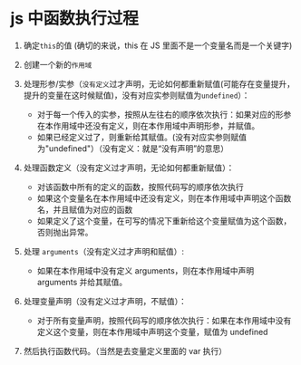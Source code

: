 # js 中函数执行过程

1. 确定`this`的值 (确切的来说，this 在 JS 里面不是一个变量名而是一个关键字)

2. 创建一个新的`作用域`

3. 处理形参/实参（`没有定义`过才声明，无论如何都重新赋值(可能存在变量提升，提升的变量在这时候赋值)，没有对应实参则赋值为`undefined`）：

   - 对于每一个传入的实参，按照从左往右的顺序依次执行：如果对应的形参在本作用域中还没有定义，则在本作用域中声明形参，并赋值。
   - 如果已经定义过了，则重新给其赋值。(没有对应实参则赋值为"undefined"）（没有定义：就是“没有声明”的意思）

4. 处理函数定义（没有定义过才声明，无论如何都重新赋值）：

   - 对该函数中所有的定义的函数，按照代码写的顺序依次执行
   - 如果这个变量名在本作用域中还没有定义，则在本作用域中声明这个函数名，并且赋值为对应的函数
   - 如果定义了这个变量，在可写的情况下重新给这个变量赋值为这个函数，否则抛出异常。

5. 处理 `arguments`（没有定义过才声明和赋值）:
   - 如果在本作用域中没有定义 arguments，则在本作用域中声明 arguments 并给其赋值。
6. 处理变量声明（没有定义过才声明，不赋值）：

   - 对于所有变量声明，按照代码写的顺序依次执行：如果在本作用域中没有定义这个变量，则在本作用域中声明这个变量，赋值为 undefined

7. 然后执行函数代码。（当然是去变量定义里面的 var 执行）
